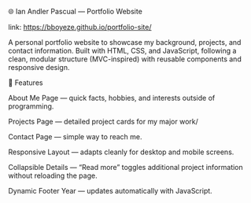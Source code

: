 🌐 Ian Andler Pascual — Portfolio Website 

link: https://bboyeze.github.io/portfolio-site/

A personal portfolio website to showcase my background, projects, and contact information. Built with HTML, CSS, and JavaScript, following a clean, modular structure (MVC-inspired) with reusable components and responsive design.

🚀 Features

About Me Page — quick facts, hobbies, and interests outside of programming.

Projects Page — detailed project cards for my major work/

Contact Page — simple way to reach me.

Responsive Layout — adapts cleanly for desktop and mobile screens.

Collapsible Details — “Read more” toggles additional project information without reloading the page.

Dynamic Footer Year — updates automatically with JavaScript.
